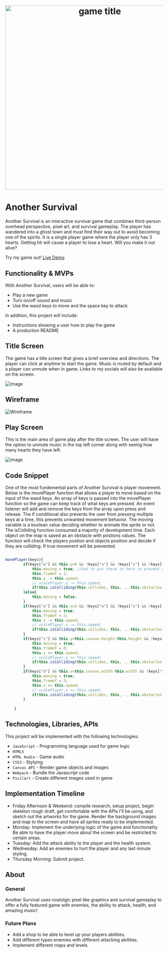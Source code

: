 # <div align='center'> <img width="589" alt="game title" src="https://user-images.githubusercontent.com/78308893/153425729-2cb185f2-24cc-4471-8ef8-f481f09704e6.png"> </div>



# Another Survival
Another Survival is an interactive survival game that combines third-person overhead perspective, pixel art, and survival gameplay. The player has wandered into a ghost town and must find their way out to avoid becoming one of the spirits. 
It is a single player game where the player only has 3 hearts. Getting hit will cause a player to lose a heart. Will you make it out alive?

Try my game out! [Live Demo](https://Alyx-Clark.github.io/another_survival/)

## Functionality & MVPs
With Another Survival, users will be able to:
* Play a new game
* Turn on/off sound and music
* Use the wasd keys to move and the space key to attack

In addition, this project will include:

* Instructions showing a user how to play the game
* A production README

## Title Screen
 The game has a title screen that gives a brief overview and directions. The player can click at anytime to start the game. Music is muted by default and a player can unmute when in game. Links to my socials will also be available on the screen.
 
 ![image](https://user-images.githubusercontent.com/78308893/153477363-247104e0-b198-4b67-ac2f-4a3710299db2.png)


## Wireframe

![Wireframe](https://user-images.githubusercontent.com/78308893/152541077-de40a2bb-8290-4b6b-9341-846eb8c5ab9b.png)

## Play Screen
This is the main area of game play after the title screen. The user will have the option to unmute music in the top left corner along with seeing how many hearts they have left.

![image](https://user-images.githubusercontent.com/78308893/153429974-ef99ae76-3522-451a-90b3-4eeed1469378.png)

## Code Snippet
One of the most fundemental parts of Another Survival is player movement. Below is the movePlayer function that allows a player to move based on the input of the wasd keys.
An array of keys is passed into the movePlayer function so the game can keep track of what keys are pressed. An event listener will add and remove the keys from the array
upon press and release. The if conditional also prevents the user from pressing multiple keys at a time, this prevents unwanted movement behavior. The moving variable is 
a boolean value deciding whether to animate the sprite or not. The isColliding function consumed a majority of development time. Each object on the map is saved as an
obstacle with postions values. The function will check the players postion and objects position and decide if they are colliding. If true movement will be prevented.

```javascript

movePlayer(keys){
        if(keys["w"] && this.y>0 && !keys["a"] && !keys["s"] && !keys["d"]){
            this.moving = true; //had to put these in here to prevent animation of sprite on random key presses
            this.frameY = 1;
            this.y -= this.speed;
            // scalePlayer.y -= this.speed;
            if(this.isColliding(this.collides, this, ...this.obstacles)) this.y += this.speed;
        }else{
            this.moving = false;
        }
        if(keys["a"] && this.x>2 && !keys["w"] && !keys["s"] && !keys["d"]){
            this.moving = true;
            this.frameY = 2;
            this.x -= this.speed;
            // scalePlayer.x -= this.speed; 
            if(this.isColliding(this.collides, this, ...this.obstacles)) this.x += this.speed
        }
        if(keys["s"] && this.y<this.canvas.height-this.height && !keys["a"] && !keys["w"] && !keys["d"]){
            this.moving = true;
            this.frameY = 0;
            this.y += this.speed;
            // scalePlayer.y += this.speed;
            if(this.isColliding(this.collides, this, ...this.obstacles)) this.y -= this.speed
        }
        if(keys["d"] && this.x<this.canvas.width-this.width && !keys["a"] && !keys["s"] && !keys["w"]){
            this.moving = true;
            this.frameY = 3;
            this.x += this.speed;
            // scalePlayer.x += this.speed;
            if(this.isColliding(this.collides, this, ...this.obstacles)) this.x -= this.speed
        }
       
    }

```

## Technologies, Libraries, APIs
This project will be implemented with the following technologies:
* `JavaScript` - Programming language used for game logic
* `HTML5`
*  `HTML Audio` - Game audio
* `CSS3` - Stylying
* `Canvas API` - Render game objects and images
* `Webpack` - Bundle the Javascript code
* `Pixilart` - Create different images used in game 

## Implementation Timeline

* Friday Afternoon & Weekend: compile research, setup project, begin skeleton rough draft, get comfortable with the APIs I'll be using, and sketch out the artworks for the game. Render the background images and map to the screen and have all sprites ready to be implemented.
* Monday: Implement the underlying logic of the game and functionality. Be able to have the player move about the screen and be restricted to certain areas.
* Tuesday: Add the attack ability to the player and the health system.
* Wednesday: Add an enemies to hurt the player and any last minute styling.
* Thursday Morning: Submit project.

## About

### General

Another Survival uses nostolgic pixel like graphics and survival gameplay to offer a fully featured game with enemies, the ability to attack, health, and amazing music!

### Future Plans

* Add a shop to be able to level up your players abilities.
* Add different types enemies with different attacking abilities.
* Implement different maps and levels 
